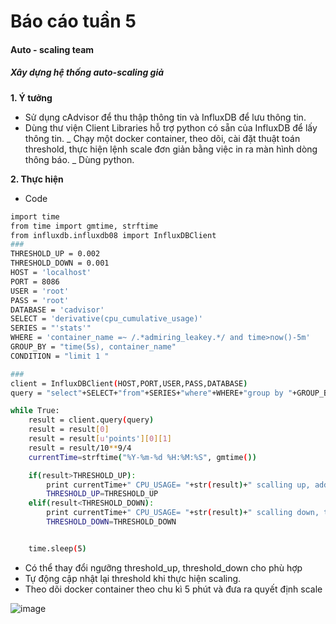 # Báo cáo tuần 5
#### Auto - scaling team

##### Xây dựng hệ thống auto-scaling giả

**1. Ý tưởng**
- Sử dụng cAdvisor để thu thập thông tin và InfluxDB để lưu thông tin.
- Dùng thư viện Client Libraries hỗ trợ python có sẵn của InfluxDB để lấy thông tin.
_  Chạy một docker container, theo dõi, cài đặt thuật toán threshold, thực hiện lệnh scale đơn giản bằng việc in ra màn hình dòng thông báo.
_ Dùng python.

**2. Thực hiện**
- Code
```sh
import time
from time import gmtime, strftime
from influxdb.influxdb08 import InfluxDBClient
###
THRESHOLD_UP = 0.002
THRESHOLD_DOWN = 0.001
HOST = 'localhost'
PORT = 8086
USER = 'root'
PASS = 'root'
DATABASE = 'cadvisor'
SELECT = 'derivative(cpu_cumulative_usage)'
SERIES = "'stats'"
WHERE = 'container_name =~ /.*admiring_leakey.*/ and time>now()-5m'
GROUP_BY = "time(5s), container_name"
CONDITION = "limit 1 "

###
client = InfluxDBClient(HOST,PORT,USER,PASS,DATABASE)
query = "select"+SELECT+"from"+SERIES+"where"+WHERE+"group by "+GROUP_BY+CONDITION

while True:
    result = client.query(query)
    result = result[0]
    result = result[u'points'][0][1]
    result = result/10**9/4
    currentTime=strftime("%Y-%m-%d %H:%M:%S", gmtime())

    if(result>THRESHOLD_UP):
        print currentTime+" CPU_USAGE= "+str(result)+" scalling up, add 1 instance"
        THRESHOLD_UP=THRESHOLD_UP
    elif(result<THRESHOLD_DOWN):
        print currentTime+" CPU_USAGE= "+str(result)+" scalling down, turn off 1 instance"
        THRESHOLD_DOWN=THRESHOLD_DOWN


    time.sleep(5)
```

- Có thể thay đổi ngưỡng threshold_up, threshold_down cho phù hợp
- Tự động cập nhật lại threshold khi thực hiện scaling.
- Theo dõi docker container theo chu kì 5 phút và đưa ra quyết định scale

![image](https://github.com/tranhuucuong91/autoscaling/blob/master/docs/learning-by-doing/week05-dummy-autoscaling/images/15.png)